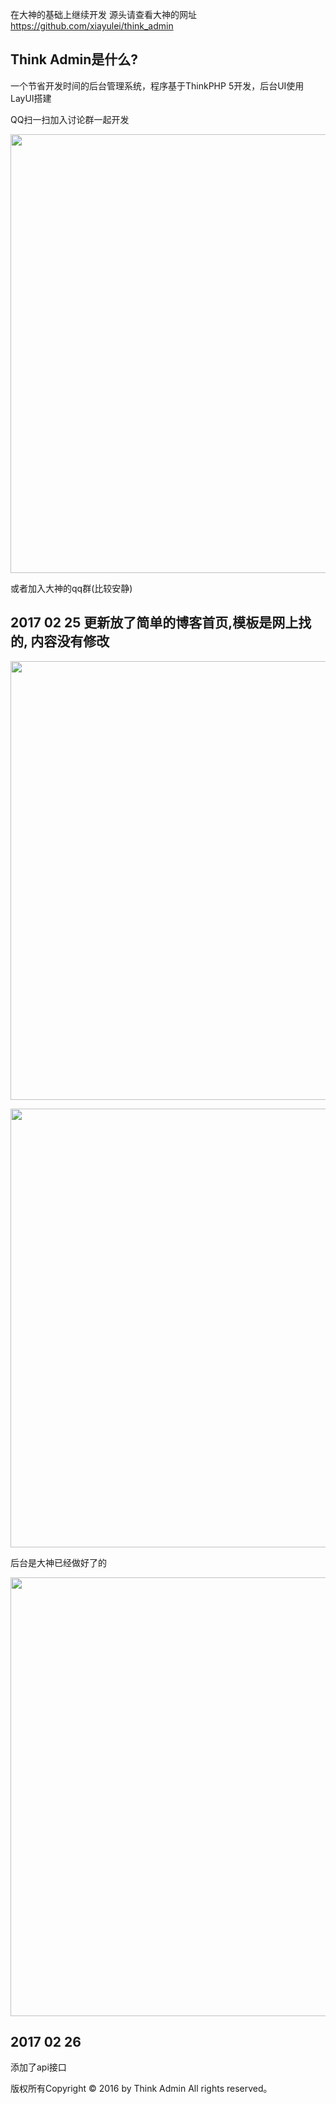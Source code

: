 在大神的基础上继续开发  源头请查看大神的网址
https://github.com/xiayulei/think_admin
## Think Admin是什么?
一个节省开发时间的后台管理系统，程序基于ThinkPHP 5开发，后台UI使用LayUI搭建

QQ扫一扫加入讨论群一起开发  
<p align="center">
<img src="https://github.com/RoseKissYou/tp5_admin/master/public/static/temp/tp5-admincode.png" width="702" style="margin:0 auto" />
</p>
或者加入大神的qq群(比较安静)

## 2017 02 25 更新放了简单的博客首页,模板是网上找的, 内容没有修改

<p align="center">
<img src="https://github.com/RoseKissYou/tp5_admin/master/public/static/temp/tp5-admin.png" width="702" style="margin:0 auto" />
</p>
<p align="center">
<img src="https://github.com/RoseKissYou/tp5_admin/master/public/static/temp/tp5-admin1.png" width="702" style="margin:0 auto" />
</p>

后台是大神已经做好了的
<p align="center">
<img src="https://github.com/RoseKissYou/tp5_admin/master/public/static/temp/tp5-admin3.png" width="702" style="margin:0 auto" />
</p>




## 2017 02 26
添加了api接口

版权所有Copyright © 2016 by Think Admin All rights reserved。